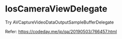 # IosCameraViewDelegate
Try AVCaptureVideoDataOutputSampleBufferDelegate

Refer: https://codeday.me/jp/qa/20190503/766457.html

